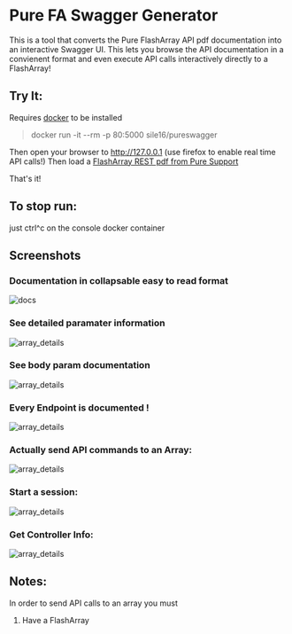 # Pure FA Swagger Generator

This is a tool that converts the Pure FlashArray API pdf documentation into an interactive Swagger UI.  This lets you browse the API documentation in a convienent format and even execute API calls interactively directly to a FlashArray!


## Try It: 
Requires [docker](https://docs.docker.com/install/) to be installed

> docker run -it --rm -p 80:5000 sile16/pureswagger 

Then open your browser to http://127.0.0.1 (use firefox to enable real time API calls!)
Then load a [FlashArray REST pdf from Pure Support](https://support.purestorage.com/FlashArray/PurityFA/Purity_FA_REST_API/Reference/REST_API_PDF_Reference_Guides)

That's it!

## To stop run:
just ctrl^c on the console docker container 


## Screenshots

### Documentation in collapsable easy to read format
![docs](https://raw.githubusercontent.com/sile16/pureswagger/master/images/docs.png)

### See detailed paramater information
![array_details](https://raw.githubusercontent.com/sile16/pureswagger/master/images/array_details.png)

### See body param documentation
![array_details](https://raw.githubusercontent.com/sile16/pureswagger/master/images/body_params.png)

### Every Endpoint is documented !
![array_details](https://raw.githubusercontent.com/sile16/pureswagger/master/images/list_of_endpoints.png)

### Actually send API commands to an Array:
![array_details](https://raw.githubusercontent.com/sile16/pureswagger/master/images/list_api.png)

### Start a session:
![array_details](https://raw.githubusercontent.com/sile16/pureswagger/master/images/start_session.png)

### Get Controller Info:
![array_details](https://raw.githubusercontent.com/sile16/pureswagger/master/images/get_controllers.png)

## Notes:

In order to send API calls to an array you must 
1.  Have a FlashArray





